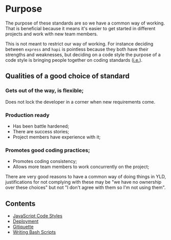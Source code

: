 # Purpose

The purpose of these standards are so we have a common way of working. That is beneficial because it means it's easier to get started in different projects and work with new team members.

This is not meant to restrict our way of working. For instance deciding between `express` and `hapi` is pointless because they both have their strengths and weaknesses, but deciding on a code style the purpose of a code style is bringing people together on coding standards ([i.e.](https://lmgtfy.com/?q=why+coding+standards+are+important)).

## Qualities of a good choice of standard

### Gets out of the way, is flexible;

Does not lock the developer in a corner when new requirements come.

### Production ready

- Has been battle hardened;
- There are success stories;
- Project members have experience with it;

### Promotes good coding practices;

- Promotes coding consistency;
- Allows more team members to work concurrently on the project;

There are very good reasons to have a common way of doing things in YLD, justifications for not complying with these may be "we have no ownership over these choices" but not "I don't agree with them so I'm not using them".

## Contents

- [JavaScript Code Styles](js-code-style.md)
- [Deployment](deployment.md)
- [Gitiquette](gitiquette.md)
- [Writing Bash Scripts](bash-code-style.md)
